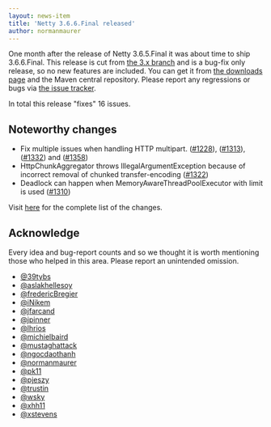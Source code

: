 ```yaml
---
layout: news-item
title: 'Netty 3.6.6.Final released'
author: normanmaurer
---
```


One month after the release of Netty 3.6.5.Final it was about time to ship 3.6.6.Final. This release is cut from [the 3.x branch](https://github.com/netty/netty/tree/3) and is a bug-fix only release, so no new features are included.  You can get it from [the downloads page](http://netty.io/downloads.html) and the Maven central repository.  Please report any regressions or bugs via [the issue tracker](https://github.com/netty/netty/issues).

In total this release "fixes" 16 issues. 

## Noteworthy changes

* Fix multiple issues when handling HTTP multipart. ([#1228](https://github.com/netty/netty/issues/1243)), ([#1313](https://github.com/netty/netty/issues/1313)), ([#1332](https://github.com/netty/netty/issues/1332)) and ([#1358](https://github.com/netty/netty/issues/1358))
* HttpChunkAggregator throws IllegalArgumentException because of incorrect removal of chunked transfer-encoding  ([#1322](https://github.com/netty/netty/issues/1322))
* Deadlock can happen when MemoryAwareThreadPoolExecutor with limit is used ([#1310](https://github.com/netty/netty/issues/1310))

Visit [here](https://github.com/netty/netty/issues?q=milestone%3A3.6.6.Final) for the complete list of the changes.

## Acknowledge

Every idea and bug-report counts and so we thought it is worth mentioning those who helped in this area. Please report an unintended omission.

* [@39tybs](https://github.com/39tybs)
* [@aslakhellesoy](https://github.com/aslakhellesoy)
* [@fredericBregier](https://github.com/fredericBregier)
* [@iNikem](https://github.com/iNikem)
* [@jfarcand](https://github.com/jfarcand)
* [@jpinner](https://github.com/39tybs)
* [@lhrios](https://github.com/lhrios)
* [@michielbaird](https://github.com/michielbaird)
* [@mustaghattack](https://github.com/mustaghattack)
* [@ngocdaothanh](https://github.com/ngocdaothanh)
* [@normanmaurer](https://github.com/normanmaurer)
* [@pk11](https://github.com/pk11)
* [@pjeszy](https://github.com/pjeszy)
* [@trustin](https://github.com/trustin)
* [@wsky](https://github.com/wsky)
* [@xhh11](https://github.com/xhh11)
* [@xstevens](https://github.com/xstevens)

